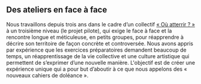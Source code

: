 ## Des ateliers en face à face

Nous travaillons depuis trois ans dans le cadre d’un collectif [« Où atterrir ? »](http://ouatterrir.fr/) à un troisième niveau (le projet pilote), qui exige le face à face et la rencontre longue et méticuleuse, en petits groupes, pour réapprendre à décrire son territoire de façon concrète et controversée. Nous avons appris par expérience que les exercices préparatoires demandent beaucoup de temps, un réapprentissage de la vie collective et une culture artistique qui permettent de s’exprimer d’une nouvelle manière. L'objectif est de créer une expérience unique qui a pour but d’aboutir à ce que nous appelons des « nouveaux cahiers de doléance ».
